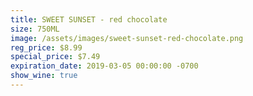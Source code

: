 ```yaml
---
title: SWEET SUNSET - red chocolate
size: 750ML
image: /assets/images/sweet-sunset-red-chocolate.png
reg_price: $8.99
special_price: $7.49
expiration_date: 2019-03-05 00:00:00 -0700
show_wine: true
---
```


